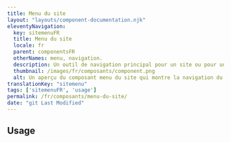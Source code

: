 ```yaml
---
title: Menu du site
layout: "layouts/component-documentation.njk"
eleventyNavigation:
  key: sitemenuFR
  title: Menu du site
  locale: fr
  parent: componentsFR
  otherNames: menu, navigation.
  description: Un outil de navigation principal pour un site ou pour une application.
  thumbnail: /images/fr/composants/component.png
  alt: Un aperçu du composant menu du site qui montre la navigation du site représentée par des boîtes grises alignés horizontalement. Une boîte bleue suivi de deux boîtes grises représentent les liens où la dernière boîte est surlignée afin de représenter le lien actif
translationKey: "sitemenu"
tags: ['sitemenuFR', 'usage']
permalink: /fr/composants/menu-du-site/
date: "git Last Modified"
---
```


## Usage
